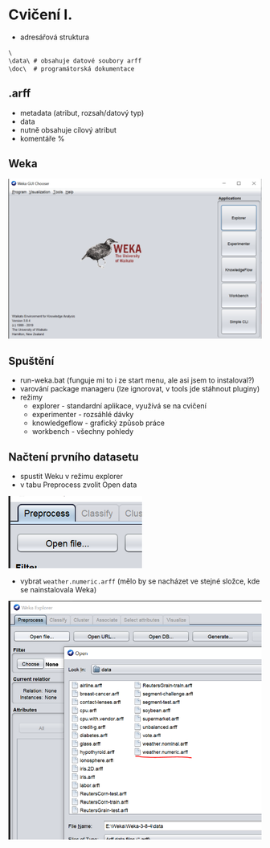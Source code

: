 # Cvičení I.

* adresářová struktura

```
\
\data\ # obsahuje datové soubory arff
\doc\  # programátorská dokumentace
```

## .arff
* metadata (atribut, rozsah/datový typ)
* data
* nutně obsahuje cílový atribut
* komentáře %

## Weka

![Weka](./img/weka.png)

## Spuštění
* run-weka.bat (funguje mi to i ze start menu, ale asi jsem to instaloval?)
* varování package manageru (lze ignorovat, v tools jde stáhnout pluginy)
* režimy
    * explorer - standardní aplikace, využívá se na cvičení
    * experimenter - rozsáhlé dávky
    * knowledgeflow - grafický způsob práce
    * workbench - všechny pohledy


## Načtení prvního datasetu

* spustit Weku v režimu explorer
* v tabu Preprocess zvolit Open data

![Weka](./img/openfile.png)

* vybrat `weather.numeric.arff` (mělo by se nacházet ve stejné složce, kde se nainstalovala Weka)

![Weka](./img/dataset.png)